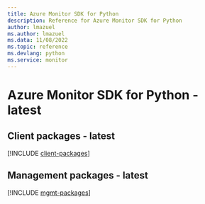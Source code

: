 ```yaml
---
title: Azure Monitor SDK for Python
description: Reference for Azure Monitor SDK for Python
author: lmazuel
ms.author: lmazuel
ms.data: 11/08/2022
ms.topic: reference
ms.devlang: python
ms.service: monitor
---
```

# Azure Monitor SDK for Python - latest

## Client packages - latest
[!INCLUDE [client-packages](monitor-client-index.md)]
## Management packages - latest
[!INCLUDE [mgmt-packages](monitor-mgmt-index.md)]
